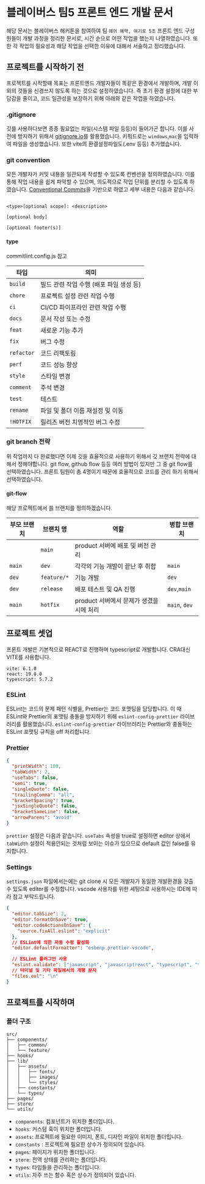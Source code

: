 # 블레이버스 팀5 프론트 엔드 개발 문서

해당 문서는 블레이버스 해커톤을 참여하여 팀 `헤어 예약, 여기로 5조` 프론트 엔드 구성원들이 개발 과정을 정리한 문서로, 시간 순으로 어떤 작업을 했는지 나열하였습니다. 또한 각 작업의 필요성과 해당 작업을 선택한 이유에 대해서 서술하고 정리했습니다.

## 프로젝트를 시작하기 전

프로젝트를 시작할때 목표는 프론트엔드 개발자들이 똑같은 환경에서 개발하며, 개발 이외의 것들을 신경쓰지 않도록 하는 것으로 설정하였습니다. 즉 초기 환경 설정에 대한 부담감을 줄이고, 코드 일관성을 보장하기 위해 아래와 같은 작업을 하였습니다.

### .gitignore

깃를 사용하다보면 종종 필요없는 파일(시스템 파일 등등)이 들어가곤 합니다. 이를 사전에 방지하기 위해서 [gitignore.io](https://www.toptal.com/developers/gitignore)를 활용했습니다. 키워드로는 `windows`,`mac`을 입력하여 파일을 생성했습니다. 또한 vite의 환결설정파일도(.env 등등) 추가했습니다.

### git convention

모든 개발자가 커밋 내용을 일관되게 작성할 수 있도록 컨벤션을 정의하였습니다. 이를 통해 작업 내용을 쉽게 파악할 수 있으며, 의도적으로 작업 단위를 분리할 수 있도록 하였습니다. [Conventional Commits](https://www.conventionalcommits.org/)을 기반으로 하였고 세부 내용은 다음과 같습니다.

```text

<type>[optional scope]: <description>

[optional body]

[optional footer(s)]

```

#### type

commitlint.config.js 참고

| 타입       | 의미                                    |
| ---------- | --------------------------------------- |
| `build`    | 빌드 관련 작업 수행 (배포 파일 생성 등) |
| `chore`    | 프로젝트 설정 관련 작업 수행            |
| `ci`       | CI/CD 파이프라인 관련 작업 수행         |
| `docs`     | 문서 작성 또는 수정                     |
| `feat`     | 새로운 기능 추가                        |
| `fix`      | 버그 수정                               |
| `refactor` | 코드 리팩토링                           |
| `perf`     | 코드 성능 향상                          |
| `style`    | 스타일 변경                             |
| `comment`  | 주석 변경                               |
| `test`     | 테스트                                  |
| `rename`   | 파일 및 폴더 이름 재설정 및 이동        |
| `!HOTFIX`  | 릴리즈 버전 치명적인 버그 수정          |

### git branch 전략

위 작업까지 다 완료했다면 이제 깃을 효율적으로 사용하기 위해서 깃 브랜치 전략에 대해서 정해야합니다. git flow, github flow 등등 여러 방법이 있지만 그 중 git flow를 선택하였습니다. 프론트 팀원이 총 4명이기 때문에 효율적으로 코드를 관리 하기 위해서 선택하였습니다.

#### git-flow

해당 프로젝트에서 쓸 브랜치를 정의하겠습니다.

| 부모 브랜치 | 브랜치 명   | 역할                                     | 병합 브랜치   |
| ----------- | ----------- | ---------------------------------------- | ------------- |
|             | `main`      | product 서버에 배포 및 버전 관리         |               |
| `main`      | `dev`       | 각각의 기능 개발이 끝난 후 취합          | `main`        |
| `dev`       | `feature/*` | 기능 개발                                | `dev`         |
| `dev`       | `release`   | 배포 테스트 및 QA 진행                   | `dev`,`main`  |
| `main`      | `hotfix`    | product 서버에서 문제가 생겼을 시에 처리 | `main`, `dev` |

## 프로젝트 셋업

프론트 개발은 기본적으로 REACT로 진행하며 typescript로 개발합니다. CRA대신 VITE를 사용합니다.

```text
vite: 6.1.0
react: 19.0.0
typescript: 5.7.2
```

### ESLint

ESLint는 코드의 문제 패턴 식별을, Prettier는 코드 포맷팅을 담당합니다.
이 때 ESLint와 Prettier의 포맷팅 충돌을 방지하기 위해 `eslint-config-prettier` 라이브러리를 활용했습니다.
`eslint-config-prettier` 라이브러리는 Prettier와 충돌하는 ESLint 포맷팅 규칙을 off 처리합니다.

### Prettier

```json
{
  "printWidth": 100,
  "tabWidth": 2,
  "useTabs": false,
  "semi": true,
  "singleQuote": false,
  "trailingComma": "all",
  "bracketSpacing": true,
  "jsxSingleQuote": false,
  "bracketSameLine": false,
  "arrowParens": "avoid"
}
```

`prettier` 설정은 다음과 같습니다. `useTabs` 속성을 true로 설정하면 editor 상에서 `tabWidth` 설정이 적용안되는 것처럼 보이는 이슈가 있으므로 default 값인 false를 유지합니다.

### Settings

`settings.json` 파일에서는에는 git clone 시 모든 개발자가 동일한 개발환경을 갖출 수 있도록 editor를 수정합니다. vscode 사용자를 위한 세팅으로 사용하시는 IDE에 따라 참고 부탁드립니다.

```json
{
  "editor.tabSize": 2,
  "editor.formatOnSave": true,
  "editor.codeActionsOnSave": {
    "source.fixAll.eslint": "explicit"
  },
  // ESLint에 의한 자동 수정 활성화
  "editor.defaultFormatter": "esbenp.prettier-vscode",

  // ESLint 플러그인 사용
  "eslint.validate": ["javascript", "javascriptreact", "typescript", "typescriptreact"],
  // 터미널 및 기타 파일에서의 개행 문자
  "files.eol": "\n"
}
```

## 프로젝트를 시작하며

### 폴더 구조

```text
src/
├── components/
│   ├── common/
│   └── feature/
├── hooks/
├── lib/
│   ├── assets/
│   │   ├── fonts/
│   │   ├── images/
│   │   └── styles/
│   ├── constants/
│   └── types/
├── pages/
├── store/
└── utils/
```

- `components`: 컴포넌트가 위치한 폴더입니다.
- `hooks`: 커스텀 훅이 위치한 폴더입니다.
- `assets`: 프로젝트에 필요한 이미지, 폰트, 디자인 파일이 위치한 폴더입니다.
- `constants` : 프로젝트에 필요한 상수가 정의되어 있습니다.
- `pages`: 페이지가 위치한 폴더입니다.
- `store`: 전역 상태를 관리하는 폴더입니다.
- `types`: 타입들을 관리하는 폴더입니다.
- `utils`: 자주 쓰는 함수 혹은 상수가 정의되어 있습니다.
